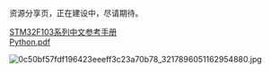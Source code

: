 资源分享页，正在建设中，尽请期待。  

[STM32F103系列中文参考手册](https://image.kaikun.top/file/1735651095180_STM32F10x-中文参考手册.pdf)  
[Python.pdf](https://image.kaikun.top/file/1747639607077_Python.pdf)

![0c50bf57fdf196423eeeff3c23a70b78_3217896051162954880.jpg](https://image.kaikun.top/file/1735613666063_0c50bf57fdf196423eeeff3c23a70b78_3217896051162954880.jpg)
